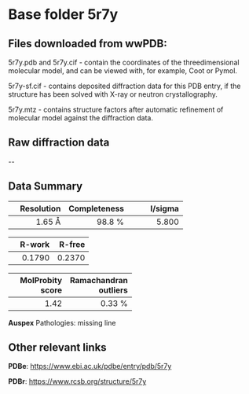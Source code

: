 # Base folder 5r7y

## Files downloaded from wwPDB:

5r7y.pdb and 5r7y.cif - contain the coordinates of the threedimensional molecular model, and can be viewed with, for example, Coot or Pymol.

5r7y-sf.cif - contains deposited diffraction data for this PDB entry, if the structure has been solved with X-ray or neutron crystallography.

5r7y.mtz - contains structure factors after automatic refinement of molecular model against the diffraction data.

## Raw diffraction data

--<br> 

## Data Summary
|   | Resolution | Completeness| I/sigma |
|---|-------------:|----------------:|--------------:|
|   |1.65 Å|98.8  %|<img width=50/>5.800|

|   | **R-work**| **R-free**   
|---|-------------:|----------------:|           
||  0.1790|  0.2370|

|   |**MolProbity<br>score**| **Ramachandran<br>outliers** 
|---|-------------:|----------------:|
||  1.42|  0.33 %|

**Auspex** Pathologies: missing line

 

## Other relevant links 
**PDBe**:  https://www.ebi.ac.uk/pdbe/entry/pdb/5r7y
 
**PDBr**: https://www.rcsb.org/structure/5r7y 

